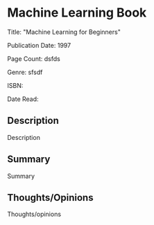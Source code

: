 # Machine Learning Book

Title: "Machine Learning for Beginners"  

Publication Date: 1997

Page Count: dsfds  

Genre: sfsdf

ISBN: 

Date Read:
## Description

Description

## Summary

Summary

## Thoughts/Opinions

Thoughts/opinions